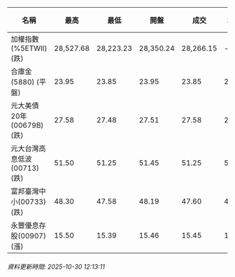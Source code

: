 | 名稱 | 最高 | 最低 | 開盤 | 成交 | 均價 | 成交金額(億) | 昨收 | 漲跌幅 | 漲跌 | 總量 | 昨量 | 振幅 |
| -------- | -------- | -------- | -------- |-------- | -------- | -------- |-------- |-------- |-------- | -------- | -------- |-------- |
|加權指數(%5ETWII) (跌)|28,527.68|28,223.23|28,350.24|28,266.15|-|4,480.13|28,294.74|0.10%|28.59|7,051,998|0|1.08%|
|合庫金(5880) (平盤)|23.95|23.85|23.95|23.85|23.88|1.19|23.85|0.00%|0.00|4,979|11,461|0.42%|
|元大美債20年(00679B) (跌)|27.58|27.48|27.51|27.58|27.52|10.32|27.77|0.68%|0.19|37,486|29,978|0.36%|
|元大台灣高息低波(00713) (跌)|51.50|51.25|51.45|51.25|51.31|4.37|51.50|0.49%|0.25|8,521|11,854|0.49%|
|富邦臺灣中小(00733) (跌)|48.30|47.58|48.19|47.60|47.90|0.375|48.19|1.22%|0.59|782|1,065|1.49%|
|永豐優息存股(00907) (漲)|15.50|15.39|15.46|15.45|15.43|0.172|15.38|0.46%|0.07|1,114|900|0.72%|
###### 資料更新時間: 2025-10-30 12:13:11